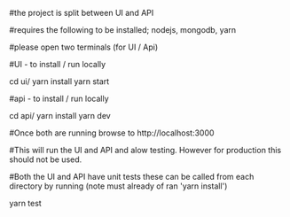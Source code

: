#the project is split between UI and API


#requires the following to be installed; nodejs, mongodb, yarn


#please open two terminals (for UI / Api)

#UI - to install / run locally



cd ui/
yarn install
yarn start

#api - to install / run locally



cd api/
yarn install
yarn dev


#Once both are running browse to http://localhost:3000

#This will run the UI and API and alow testing. However for production this should not be used.




#Both the UI and API have unit tests these can be called from each directory by running (note must already of ran 'yarn install')

yarn test